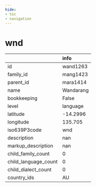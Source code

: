 ```yaml
---
hide:
- toc
- navigation
---
```

# wnd
|                      | info      |
|:---------------------|:----------|
| id                   | wand1263  |
| family_id            | mang1423  |
| parent_id            | mara1414  |
| name                 | Wandarang |
| bookkeeping          | False     |
| level                | language  |
| latitude             | -14.2996  |
| longitude            | 135.705   |
| iso639P3code         | wnd       |
| description          | nan       |
| markup_description   | nan       |
| child_family_count   | 0         |
| child_language_count | 0         |
| child_dialect_count  | 0         |
| country_ids          | AU        |